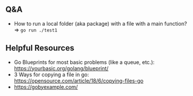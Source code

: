 
## Q&A 

- How to run a local folder (aka package) with a file with a main function?  
  => `go run ./test1`
## Helpful Resources 

- Go Blueprints for most basic problems (like a queue, etc.): https://yourbasic.org/golang/blueprint/
- 3 Ways for copying a file in go: https://opensource.com/article/18/6/copying-files-go
- https://gobyexample.com/